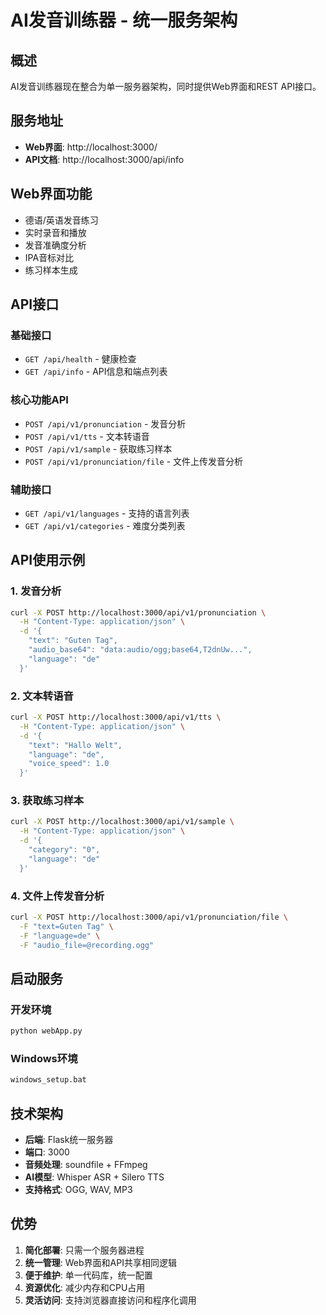 # AI发音训练器 - 统一服务架构

## 概述
AI发音训练器现在整合为单一服务器架构，同时提供Web界面和REST API接口。

## 服务地址
- **Web界面**: http://localhost:3000/
- **API文档**: http://localhost:3000/api/info

## Web界面功能
- 德语/英语发音练习
- 实时录音和播放
- 发音准确度分析
- IPA音标对比
- 练习样本生成

## API接口

### 基础接口
- `GET /api/health` - 健康检查
- `GET /api/info` - API信息和端点列表

### 核心功能API
- `POST /api/v1/pronunciation` - 发音分析
- `POST /api/v1/tts` - 文本转语音
- `POST /api/v1/sample` - 获取练习样本
- `POST /api/v1/pronunciation/file` - 文件上传发音分析

### 辅助接口
- `GET /api/v1/languages` - 支持的语言列表
- `GET /api/v1/categories` - 难度分类列表

## API使用示例

### 1. 发音分析
```bash
curl -X POST http://localhost:3000/api/v1/pronunciation \
  -H "Content-Type: application/json" \
  -d '{
    "text": "Guten Tag",
    "audio_base64": "data:audio/ogg;base64,T2dnUw...",
    "language": "de"
  }'
```

### 2. 文本转语音
```bash
curl -X POST http://localhost:3000/api/v1/tts \
  -H "Content-Type: application/json" \
  -d '{
    "text": "Hallo Welt",
    "language": "de",
    "voice_speed": 1.0
  }'
```

### 3. 获取练习样本
```bash
curl -X POST http://localhost:3000/api/v1/sample \
  -H "Content-Type: application/json" \
  -d '{
    "category": "0",
    "language": "de"
  }'
```

### 4. 文件上传发音分析
```bash
curl -X POST http://localhost:3000/api/v1/pronunciation/file \
  -F "text=Guten Tag" \
  -F "language=de" \
  -F "audio_file=@recording.ogg"
```

## 启动服务

### 开发环境
```bash
python webApp.py
```

### Windows环境
```bash
windows_setup.bat
```

## 技术架构
- **后端**: Flask统一服务器
- **端口**: 3000
- **音频处理**: soundfile + FFmpeg
- **AI模型**: Whisper ASR + Silero TTS
- **支持格式**: OGG, WAV, MP3

## 优势
1. **简化部署**: 只需一个服务器进程
2. **统一管理**: Web界面和API共享相同逻辑
3. **便于维护**: 单一代码库，统一配置
4. **资源优化**: 减少内存和CPU占用
5. **灵活访问**: 支持浏览器直接访问和程序化调用